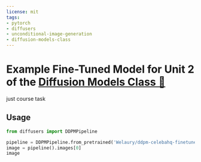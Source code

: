 ```yaml
---
license: mit
tags:
- pytorch
- diffusers
- unconditional-image-generation
- diffusion-models-class
---
```


# Example Fine-Tuned Model for Unit 2 of the [Diffusion Models Class 🧨](https://github.com/huggingface/diffusion-models-class)

just course task

## Usage

```python
from diffusers import DDPMPipeline

pipeline = DDPMPipeline.from_pretrained('Welaury/ddpm-celebahq-finetuned-butterflies-10epochs')
image = pipeline().images[0]
image
```

